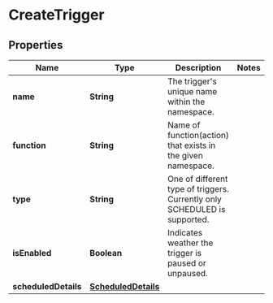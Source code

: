 

# CreateTrigger


## Properties

| Name | Type | Description | Notes |
|------------ | ------------- | ------------- | -------------|
|**name** | **String** | The trigger&#39;s unique name within the namespace. |  |
|**function** | **String** | Name of function(action) that exists in the given namespace. |  |
|**type** | **String** | One of different type of triggers. Currently only SCHEDULED is supported. |  |
|**isEnabled** | **Boolean** | Indicates weather the trigger is paused or unpaused. |  |
|**scheduledDetails** | [**ScheduledDetails**](ScheduledDetails.md) |  |  |



